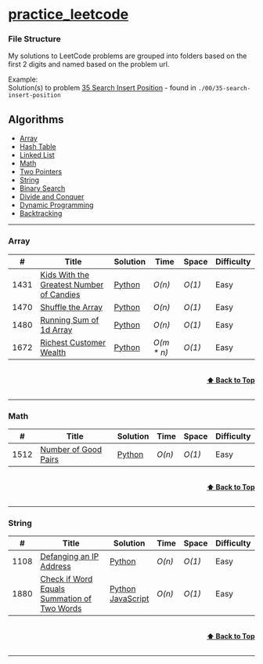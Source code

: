 # [practice_leetcode](https://leetcode.com/problemset/all/)

### File Structure

My solutions to LeetCode problems are grouped into folders based on the first 2 digits and named based on the problem url.

Example:<br>
Solution(s) to problem [35 Search Insert Position](https://leetcode.com/problems/search-insert-position/) - found in `./00/35-search-insert-position`

## Algorithms

- [Array](https://github.com/michedomingo/practice_leetcode#Array)
- [Hash Table]()
- [Linked List]()
- [Math]()
- [Two Pointers]()
- [String](https://github.com/michedomingo/practice_leetcode#String)
- [Binary Search]()
- [Divide and Conquer]()
- [Dynamic Programming]()
- [Backtracking]()

---

### Array

| #    | Title                                                                                                               | Solution                                                                                                    | Time        | Space  | Difficulty |
| ---- | ------------------------------------------------------------------------------------------------------------------- | ----------------------------------------------------------------------------------------------------------- | ----------- | ------ | ---------- |
| 1431 | [Kids With the Greatest Number of Candies](https://leetcode.com/problems/kids-with-the-greatest-number-of-candies/) | [Python](./14/31-kids-with-the-greatest-number-of-candies/1431-kids-with-the-greatest-number-of-candies.py) | _O(n)_      | _O(1)_ | Easy       |
| 1470 | [Shuffle the Array](https://leetcode.com/problems/shuffle-the-array/)                                               | [Python](./14/70-shuffle-the-array/1470-shuffle-the-array.py)                                               | _O(n)_      | _O(1)_ | Easy       |
| 1480 | [Running Sum of 1d Array](https://leetcode.com/problems/running-sum-of-1d-array/)                                   | [Python](./14/80-running-sum-of-1d-array/1480-running-sum-of-1d-array.py)                                   | _O(n)_      | _O(1)_ | Easy       |
| 1672 | [Richest Customer Wealth](https://leetcode.com/problems/richest-customer-wealth/)                                   | [Python](./16/72-richest-customer-wealth/1672-richest-customer-wealth.py)                                   | _O(m \* n)_ | _O(1)_ | Easy       |

<br/>
<div align="right">
    <b><a href="#algorithms">⬆️ Back to Top</a></b>
</div>
<br/>

---

### Math

| #    | Title                                                                      | Solution                                                            | Time   | Space  | Difficulty |
| ---- | -------------------------------------------------------------------------- | ------------------------------------------------------------------- | ------ | ------ | ---------- |
| 1512 | [Number of Good Pairs](https://leetcode.com/problems/number-of-good-pairs) | [Python](./15/12-number-of-good-pairs/1512-number-of-good-pairs.py) | _O(n)_ | _O(1)_ | Easy       |

<br/>
<div align="right">
    <b><a href="#algorithms">⬆️ Back to Top</a></b>
</div>
<br/>

---

### String

| #    | Title                                                                                                                     | Solution                                                                                                                                                                                                                                   | Time   | Space  | Difficulty |
| ---- | ------------------------------------------------------------------------------------------------------------------------- | ------------------------------------------------------------------------------------------------------------------------------------------------------------------------------------------------------------------------------------------ | ------ | ------ | ---------- |
| 1108 | [Defanging an IP Address](https://leetcode.com/problems/defanging-an-ip-address/)                                         | [Python](./11/08-defanging-an-ip-address/1108-defanging-an-ip-address.py)                                                                                                                                                                  | _O(n)_ | _O(1)_ | Easy       |
| 1880 | [Check if Word Equals Summation of Two Words](https://leetcode.com/problems/check-if-word-equals-summation-of-two-words/) | [Python](./18/80-check-if-word-equals-summation-of-two-words/1880-check-if-word-equals-summation-of-two-words.py)<br>[JavaScript](./18/80-check-if-word-equals-summation-of-two-words/1880-check-if-word-equals-summation-of-two-words.js) | _O(n)_ | _O(1)_ | Easy       |

<br/>
<div align="right">
    <b><a href="#algorithms">⬆️ Back to Top</a></b>
</div>
<br/>

---
